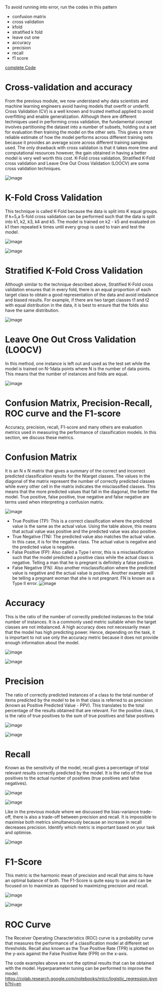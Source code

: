 To avoid running into error, run the codes in this pattern

- confusion matrix
- cross validation
- kfold
- stratified k fold
- leave out one
- accuracy
- precision
- recall
- f1 score

[complete Code]()


# Cross-validation and accuracy


From the previous module, we now understand why data scientists and machine learning engineers avoid having models that overfit or underfit. 
Cross Validation (CV) is a well known and trusted method applied to avoid overfitting and enable generalization.
Although there are different techniques used in performing cross validation, the fundamental concept involves partitioning the dataset into a number of subsets, holding out a set for evaluation then training the model on the other sets. This gives a more reliable estimate of how the model performs across different training sets because it provides an average score across different training samples used. The only drawback with cross validation is that it takes more time and computational resources however, the gain obtained in having a better model is very well worth this cost. K-Fold cross validation, Stratified K-Fold cross validation and Leave One Out Cross Validation (LOOCV) are some cross validation techniques.

![image](https://user-images.githubusercontent.com/93423367/206859032-d398d322-f960-4348-a367-1bd479c95d3b.png)




# K-Fold Cross Validation

This technique is called K-Fold because the data is split into K equal groups.  If k=5,a 5-fold cross validation can be performed such that the data is split into k1, k2, k3, k4 and k5. The model is trained on k2 - k5 and evaluated on k1 then repeated k times until every group is used to train and test the model. 

![image](https://user-images.githubusercontent.com/93423367/206859063-01564ece-e3b7-4a7a-bb1c-bb6e9ca129b1.png)

![image](https://user-images.githubusercontent.com/93423367/206859071-10b35300-7bde-43f1-9955-581efb2442a6.png)


# Stratified K-Fold Cross Validation

Although similar to the technique described above, Stratified K-Fold cross validation ensures that in every fold, there is an equal proportion of each target class to obtain a good representation of the data and avoid imbalance and biased results. For example, if there are two target classes t1 and t2 with equal distribution in the data, it is best to ensure that the folds also have the same distribution.

![image](https://user-images.githubusercontent.com/93423367/206859102-a0965278-d28b-4754-b091-6b8c960084dc.png)


# Leave One Out Cross Validation (LOOCV)

In this method, one instance is left out and used as the test set while the model is trained on N-1data points where N is the number of data points. This means that the number of instances and folds are equal.

![image](https://user-images.githubusercontent.com/93423367/206859128-3732019a-02b0-4c28-8991-685d361df84a.png)


# Confusion Matrix, Precision-Recall, ROC curve and the F1-score

Accuracy, precision, recall, F1-score and many others are evaluation metrics used in measuring the performance of classification models. In this section, we discuss these metrics. 

# Confusion Matrix

It is an N x N matrix that gives a summary of the correct and incorrect predicted classification results for the Ntarget classes. The values in the diagonal of the matrix represent the number of correctly predicted classes while every other cell in the matrix indicates the misclassified classes. This means that the more predicted values that fall in the diagonal, the better the model. True positive, false positive, true negative and false negative are terms used when interpreting a confusion matrix.

![image](https://user-images.githubusercontent.com/93423367/206859172-f88107a8-ed13-4bbf-984a-aab57681cf2c.png)

- True Positive (TP): This is a correct classification where the predicted value is the same as the actual value. Using the table above, this means that actual value was positive and the predicted value was also positive.
- True Negative (TN): The predicted value also matches the actual value. In this case, it is for the negative class. The actual value is negative and the predicted value is negative.
- False Positive (FP): Also called a Type I error, this is a misclassification such that the model predicted a positive class while the actual class is negative. Telling a man that he is pregnant is definitely a false positive.
- False Negative (FN): Also another misclassification where the predicted value is negative and the actual value is positive. Another example will be telling a pregnant woman that she is not pregnant. FN is known as a Type II error.
![image](https://user-images.githubusercontent.com/93423367/206859238-ae81052f-dbf2-4f2a-8c13-1bf9ecb080e0.png)

# Accuracy

This is the ratio of the number of correctly predicted instances to the total number of instances. It is a commonly used metric suitable when the target classes are not imbalanced. A high accuracy does not necessarily mean that the model has high predicting power. Hence, depending on the task, it is important to not use only the accuracy metric because it does not provide enough information about the model.

![image](https://user-images.githubusercontent.com/93423367/206859260-1d7a50ff-6251-454a-b0e5-6eb28e282fda.png)

![image](https://user-images.githubusercontent.com/93423367/206859269-2e5e39f6-83ea-40d8-a233-06921b01f95f.png)

# Precision

The ratio of correctly predicted instances of a class to the total number of items predicted by the model to be in that class is referred to as precision (known as Positive Predicted Value - PPV). This translates to the total percentage of the results obtained that are relevant. For the positive class, it is the ratio of true positives to the sum of true positives and false positives

![image](https://user-images.githubusercontent.com/93423367/206859283-01e5ffc8-47fe-42ae-b9fc-d187264200e5.png)

![image](https://user-images.githubusercontent.com/93423367/206859294-e53eb935-aab9-42cb-9b0d-d32d665f419b.png)


# Recall

Known as the sensitivity of the model, recall gives a percentage of total relevant results correctly predicted by the model. It is the ratio of the true positives to the actual number of positives (true positives and false negatives).

![image](https://user-images.githubusercontent.com/93423367/206859310-9b22acb2-ac4f-4f3d-bac8-31ad93ec09d0.png)

![image](https://user-images.githubusercontent.com/93423367/206859317-2f4113a1-b236-4ef7-a6f0-ebce1b8b1521.png)

Like in the previous module where we discussed the bias-variance trade-off, there is also a trade-off between precision and recall. It is impossible to maximise both metrics simultaneously because an increase in recall decreases precision. Identify which metric is important based on your task and optimise.

![image](https://user-images.githubusercontent.com/93423367/206859345-ecc26f77-be99-43c6-8875-58b2580e49a0.png)


# F1-Score

This metric is the harmonic mean of precision and recall that aims to have an optimal balance of both. The F1-Score is quite easy to use and can be focused on to maximize as opposed to maximizing precision and recall.

![image](https://user-images.githubusercontent.com/93423367/206859363-a6aca1a8-7c00-427b-bddd-d8c2c04dd190.png)

![image](https://user-images.githubusercontent.com/93423367/206859370-f5ab7f1d-f160-4d1c-8e2b-340a6c021f36.png)

# ROC Curve

The Receiver Operating Characteristics (ROC) curve is a probability curve that measures the performance of a classification model at different set thresholds. Recall also known as the True Positive Rate (TPR) is plotted on the y-axis against the False Positive Rate (FPR) on the x-axis.

The code examples above are not the optimal results that can be obtained with the model. Hyperparameter tuning can be performed to improve the model.
https://colab.research.google.com/notebooks/mlcc/logistic_regression.ipynb?hl=en

